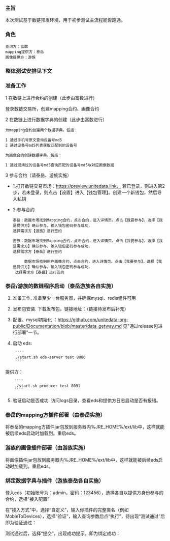 ### 主旨

本次测试基于数链预发环境，用于初步测试主流程能否跑通。

### 角色


    查询方：富数
    mapping提供方：泰岳
    画像提供方：游族

### 整体测试安排见下文


### 准备工作

1 在数链上进行合约的创建（此步由富数进行）

登录数链交易所，创建mapping合约、画像合约

2 在数链上进行数据字典的创建（此步由富数进行）

    为mapping合约创建两个数据字典。包括：
    
    1 通过手机号原文查询设备号md5 
    2 通过设备号md5列表获取匹配到的设备号
    
    为画像合约创建数据字典。包括：
    
    1 通过混淆过的设备号md5查询匹配的设备号md5与对应画像数据

3 参与合约（请泰岳、游族实施） 


*  1.打开数链交易市场：https://preview.unitedata.link，  若已登录，则进入第2步，若未登录，则点击【设置】进入【钱包管理】。创建一个新钱包，然后导入私钥

* 2.参与合约

      泰岳：数据市场找到Mapping合约，点击合约，进入详情页。点击【我要参与】，选择【我是提供方】确认参与，输入钱包密码参与成功，
      选择需求方【游族】进行签约
      
      游族：数据市场找到Mapping合约，点击合约，进入详情页。点击【我要参与】，选择【我是需求方】确认参与，输入钱包密码参与成功，
      选择需求方【泰岳】进行签约
      
           数据市场找到用户画像合约，点击合约，进入详情页。点击【我要参与】，选择【我是提供方】确认参与，输入钱包密码参与成功，
	   选择需求方【泰岳】进行签约
     
     
### 泰岳/游族的数链程序启动（泰岳游族各自实施）

1. 准备工作. 准备至少一台服务器，并确保mysql、redis组件可用
2. 发布包安装. 下载发布包，链接地址：（链接待发布后补充）
3. 配置、mysql初始化 ：https://github.com/unitedata-org-public/Documentation/blob/master/data_getway.md 见"通过release包进行部署"一节。
4. 启动
eds:
		
		````
	    ./start.sh eds-server test 8080
		````
提供方：
		
		````
	    ./start.sh producer test 8091
		````

5. 验证启动是否成功. 访问logs目录，查看eds和提供方日志启动是否有报错。



### 泰岳的mapping方插件部署（由泰岳实施）

将泰岳的mapping方插件jar包放到服务器内%JRE_HOME%/ext/lib中，这样就能被后续eds启动时加载到。重启eds。

### 游族的画像插件部署（由游族实施）

将画像插件jar包放到服务器内%JRE_HOME%/ext/lib中，这样就能被后续eds启动时加载到。重启eds。

### 绑定数据字典与插件（游族泰岳各自实施）


登入eds（初始账号为：admin，密码：123456），选择各自以提供方身份参与的合约，选择“接入配置”


在“接入方式”中，选择“自定义”，输入你插件的完整类名（例如MobieToDevices），选择“验证”，输入查询参数后点“执行”，待出现“测试通过”后即为验证通过：


测试通过后，选择“提交”，出现成功提示，即为绑定成功：























